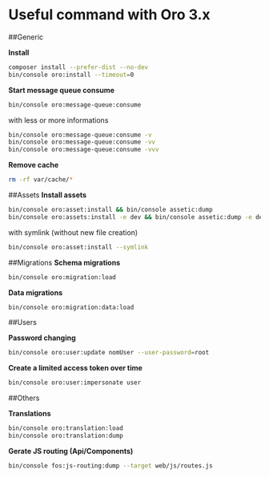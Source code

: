 Useful command with Oro 3.x
========================

##Generic

**Install**

```bash
composer install --prefer-dist --no-dev
bin/console oro:install --timeout=0
 ```

**Start message queue consume**

```bash
bin/console oro:message-queue:consume
 ```

with less or more informations

```bash
bin/console oro:message-queue:consume -v
bin/console oro:message-queue:consume -vv
bin/console oro:message-queue:consume -vvv
 ```
   
**Remove cache**

```bash
rm -rf var/cache/*
```


##Assets
**Install assets**

```bash
bin/console oro:asset:install && bin/console assetic:dump
bin/console oro:assets:install -e dev && bin/console assetic:dump -e dev
```

with symlink (without new file creation)

```bash
bin/console oro:asset:install --symlink
```


##Migrations
**Schema migrations**

```bash
bin/console oro:migration:load
```

**Data migrations**

```bash
bin/console oro:migration:data:load
```

##Users

**Password changing**

```bash
bin/console oro:user:update nomUser --user-password=root
```

**Create a limited access token over time**

```bash
bin/console oro:user:impersonate user 
```

##Others

**Translations**

```bash
bin/console oro:translation:load
bin/console oro:translation:dump 
```

**Gerate JS routing (Api/Components)**

```bash
bin/console fos:js-routing:dump --target web/js/routes.js 
```